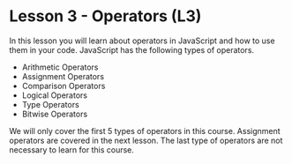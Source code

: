 # Lesson 3 - Operators (L3)

In this lesson you will learn about operators in JavaScript and how to use them in your code.
JavaScript has the following types of operators.

- Arithmetic Operators
- Assignment Operators
- Comparison Operators
- Logical Operators
- Type Operators
- Bitwise Operators

We will only cover the first 5 types of operators in this course.
Assignment operators are covered in the next lesson.
The last type of operators are not necessary to learn for this course.
